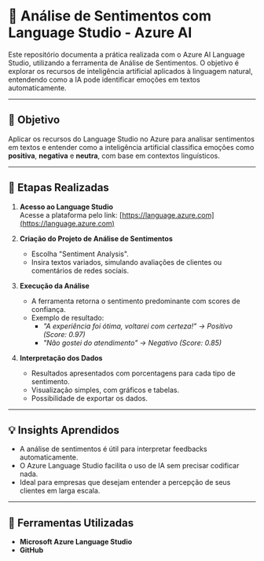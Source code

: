 # 🚀 Análise de Sentimentos com Language Studio - Azure AI

Este repositório documenta a prática realizada com o Azure AI Language Studio, utilizando a ferramenta de Análise de Sentimentos. O objetivo é explorar os recursos de inteligência artificial aplicados à linguagem natural, entendendo como a IA pode identificar emoções em textos automaticamente.

---

## 🎯 Objetivo

Aplicar os recursos do Language Studio no Azure para analisar sentimentos em textos e entender como a inteligência artificial classifica emoções como **positiva**, **negativa** e **neutra**, com base em contextos linguísticos.

---

## 🧪 Etapas Realizadas

1. **Acesso ao Language Studio**  
   Acesse a plataforma pelo link: [https://language.azure.com](https://language.azure.com)

2. **Criação do Projeto de Análise de Sentimentos**  
   - Escolha "Sentiment Analysis".
   - Insira textos variados, simulando avaliações de clientes ou comentários de redes sociais.

3. **Execução da Análise**  
   - A ferramenta retorna o sentimento predominante com scores de confiança.
   - Exemplo de resultado:
     - *"A experiência foi ótima, voltarei com certeza!" → Positivo (Score: 0.97)*
     - *"Não gostei do atendimento" → Negativo (Score: 0.85)*

4. **Interpretação dos Dados**  
   - Resultados apresentados com porcentagens para cada tipo de sentimento.
   - Visualização simples, com gráficos e tabelas.
   - Possibilidade de exportar os dados.

---

## 💡 Insights Aprendidos

- A análise de sentimentos é útil para interpretar feedbacks automaticamente.
- O Azure Language Studio facilita o uso de IA sem precisar codificar nada.
- Ideal para empresas que desejam entender a percepção de seus clientes em larga escala.

---

## 🧰 Ferramentas Utilizadas

- **Microsoft Azure Language Studio**
- **GitHub**



